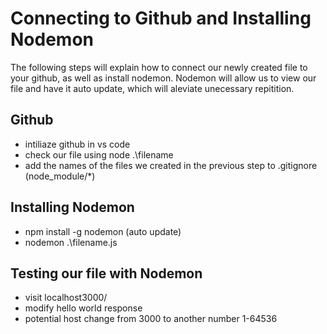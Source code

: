 # Connecting to Github and Installing Nodemon

The following steps will explain how to connect our newly created file to your github, as well as install nodemon.
Nodemon will allow us to view our file and have it auto update, which will aleviate unecessary repitition.

## Github
- intiliaze github in vs code
- check our file using node .\filename
- add the names of the files we created in the previous step to .gitignore (node_module/*)
  
## Installing Nodemon
- npm install -g nodemon (auto update)
- nodemon .\filename.js

## Testing our file with Nodemon
- visit localhost3000/
- modify hello world response 
- potential host change from 3000 to another number 1-64536
